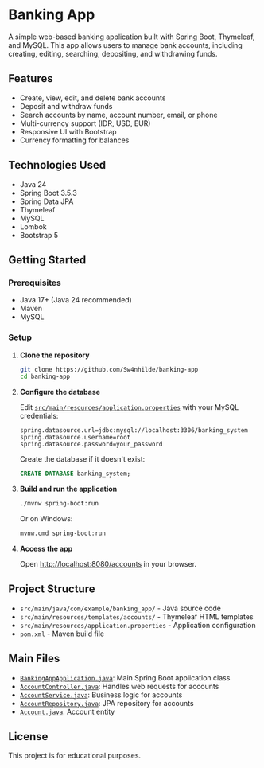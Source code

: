 # Banking App

A simple web-based banking application built with Spring Boot, Thymeleaf, and MySQL. This app allows users to manage bank accounts, including creating, editing, searching, depositing, and withdrawing funds.

## Features

- Create, view, edit, and delete bank accounts
- Deposit and withdraw funds
- Search accounts by name, account number, email, or phone
- Multi-currency support (IDR, USD, EUR)
- Responsive UI with Bootstrap
- Currency formatting for balances

## Technologies Used

- Java 24
- Spring Boot 3.5.3
- Spring Data JPA
- Thymeleaf
- MySQL
- Lombok
- Bootstrap 5

## Getting Started

### Prerequisites

- Java 17+ (Java 24 recommended)
- Maven
- MySQL

### Setup

1. **Clone the repository**

   ```sh
   git clone https://github.com/Sw4nhilde/banking-app
   cd banking-app
   ```

2. **Configure the database**

   Edit [`src/main/resources/application.properties`](src/main/resources/application.properties) with your MySQL credentials:

   ```
   spring.datasource.url=jdbc:mysql://localhost:3306/banking_system
   spring.datasource.username=root
   spring.datasource.password=your_password
   ```

   Create the database if it doesn't exist:

   ```sql
   CREATE DATABASE banking_system;
   ```

3. **Build and run the application**

   ```sh
   ./mvnw spring-boot:run
   ```

   Or on Windows:

   ```sh
   mvnw.cmd spring-boot:run
   ```

4. **Access the app**

   Open [http://localhost:8080/accounts](http://localhost:8080/accounts) in your browser.

## Project Structure

- `src/main/java/com/example/banking_app/` - Java source code
- `src/main/resources/templates/accounts/` - Thymeleaf HTML templates
- `src/main/resources/application.properties` - Application configuration
- `pom.xml` - Maven build file

## Main Files

- [`BankingAppApplication.java`](src/main/java/com/example/banking_app/BankingAppApplication.java): Main Spring Boot application class
- [`AccountController.java`](src/main/java/com/example/banking_app/controller/AccountController.java): Handles web requests for accounts
- [`AccountService.java`](src/main/java/com/example/banking_app/service/AccountService.java): Business logic for accounts
- [`AccountRepository.java`](src/main/java/com/example/banking_app/repository/AccountRepository.java): JPA repository for accounts
- [`Account.java`](src/main/java/com/example/banking_app/model/Account.java): Account entity

## License

This project is for educational purposes.
